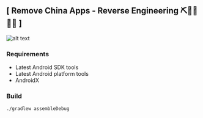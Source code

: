 
## \[ Remove China Apps - Reverse Engineering ⛏👷🔧️👷🔧 \]

![alt text](./app_logo.png "Remove China App Logo")


 

### Requirements
- Latest Android SDK tools
- Latest Android platform tools
- AndroidX

### Build
    ./gradlew assembleDebug
